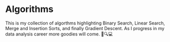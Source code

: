 # Algorithms

This is my collection of algorthms highlighting Binary Search, Linear Search, Merge and Insertion Sorts, and finally Gradient Descent. As I progress in my
data analysis career more goodies will come. 🤯🔍💻
